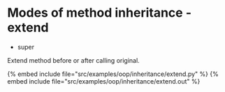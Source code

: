 # Modes of method inheritance - extend

* super

Extend method before or after calling original.

{% embed include file="src/examples/oop/inheritance/extend.py" %}
{% embed include file="src/examples/oop/inheritance/extend.out" %}

